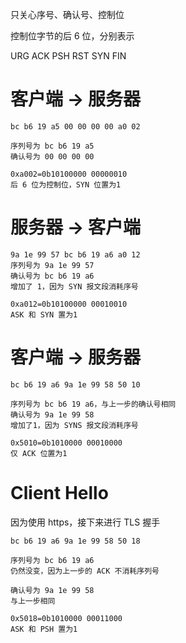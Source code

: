 只关心序号、确认号、控制位

控制位字节的后 6 位，分别表示

URG
ACK
PSH
RST
SYN
FIN
# 客户端 -> 服务器
    bc b6 19 a5 00 00 00 00 a0 02
    
    序列号为 bc b6 19 a5
    确认号为 00 00 00 00
    
    0xa002=0b10100000 00000010
    后 6 位为控制位，SYN 位置为1
    
    
# 服务器 -> 客户端
    9a 1e 99 57 bc b6 19 a6 a0 12
    序列号为 9a 1e 99 57
    确认号为 bc b6 19 a6
    增加了 1，因为 SYN 报文段消耗序号
    
    0xa012=0b10100000 00010010
    ASK 和 SYN 置为1
    
# 客户端 -> 服务器
    bc b6 19 a6 9a 1e 99 58 50 10
    
    序列号为 bc b6 19 a6，与上一步的确认号相同
    确认号为 9a 1e 99 58
    增加了1，因为 SYNS 报文段消耗序号
    
    0x5010=0b1010000 00010000
    仅 ACK 位置为1
# Client Hello
因为使用 https，接下来进行 TLS 握手    

    bc b6 19 a6 9a 1e 99 58 50 18
    
    序列号为 bc b6 19 a6
    仍然没变，因为上一步的 ACK 不消耗序列号
    
    确认号为 9a 1e 99 58
    与上一步相同
    
    0x5018=0b1010000 00011000
    ASK 和 PSH 置为1
